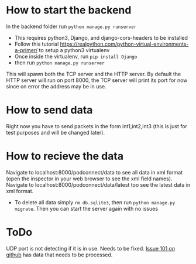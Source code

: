 # How to start the backend
In the backend folder run `python manage.py runserver`
* This requires python3, Django, and django-cors-headers to be installed
* Follow this tutorial https://realpython.com/python-virtual-environments-a-primer/ to setup a python3 virtualenv
* Once inside the virtualenv, run `pip install Django`
* then run `python manage.py runserver`

This will spawn both the TCP server and the HTTP server.
By default the HTTP server will run on port 8000, the TCP server will print its port for now since on error the address may be in use.


# How to send data
Right now you have to send packets in the form int1,int2,int3 (this is just for test purposes and will be changed later).

# How to recieve the data
Navigate to localhost:8000/podconnect/data to see all data in xml format (open the inspector in your web browser to see the xml field names).
Navigate to localhost:8000/podconnect/data/latest too see the latest data in xml format.
* To delete all data simply `rm db.sqlite3`, then run `python manage.py migrate`. Then you can start the server again with no issues

# ToDo
UDP port is not detecting if it is in use. Needs to be fixed.
[Issue 101 on github](https://github.com/IlliniHyperloopComputing/Pod/issues/101) has data that needs to be processed.